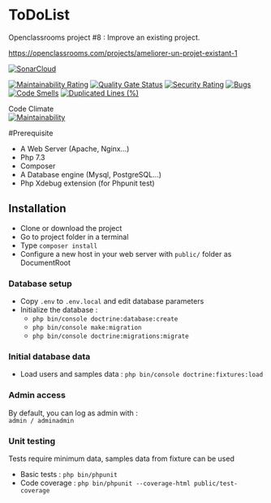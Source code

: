 ToDoList
========

Openclassrooms project #8 : Improve an existing project.

https://openclassrooms.com/projects/ameliorer-un-projet-existant-1


[![SonarCloud](https://sonarcloud.io/images/project_badges/sonarcloud-white.svg)](https://sonarcloud.io/dashboard?id=OSEvohe_OC-P8-TodoList)

[![Maintainability Rating](https://sonarcloud.io/api/project_badges/measure?project=OSEvohe_OC-P8-TodoList&metric=sqale_rating)](https://sonarcloud.io/dashboard?id=OSEvohe_OC-P8-TodoList)
[![Quality Gate Status](https://sonarcloud.io/api/project_badges/measure?project=OSEvohe_OC-P8-TodoList&metric=alert_status)](https://sonarcloud.io/dashboard?id=OSEvohe_OC-P8-TodoList)
[![Security Rating](https://sonarcloud.io/api/project_badges/measure?project=OSEvohe_OC-P8-TodoList&metric=security_rating)](https://sonarcloud.io/dashboard?id=OSEvohe_OC-P8-TodoList)
[![Bugs](https://sonarcloud.io/api/project_badges/measure?project=OSEvohe_OC-P8-TodoList&metric=bugs)](https://sonarcloud.io/dashboard?id=OSEvohe_OC-P8-TodoList)
[![Code Smells](https://sonarcloud.io/api/project_badges/measure?project=OSEvohe_OC-P8-TodoList&metric=code_smells)](https://sonarcloud.io/dashboard?id=OSEvohe_OC-P8-TodoList)
[![Duplicated Lines (%)](https://sonarcloud.io/api/project_badges/measure?project=OSEvohe_OC-P8-TodoList&metric=duplicated_lines_density)](https://sonarcloud.io/dashboard?id=OSEvohe_OC-P8-TodoList)

Code Climate  
[![Maintainability](https://api.codeclimate.com/v1/badges/3c10ea86ff7ba94bf013/maintainability)](https://codeclimate.com/github/OSEvohe/OC-P8-TodoList/maintainability)

#Prerequisite
* A Web Server (Apache, Nginx...)
* Php 7.3
* Composer
* A Database engine (Mysql, PostgreSQL...)
* Php Xdebug extension (for Phpunit test)

## Installation
* Clone or download the project
* Go to project folder in a terminal
* Type `composer install`
* Configure a new host in your web server with `public/` folder as DocumentRoot

### Database setup
* Copy `.env` to `.env.local` and edit database parameters
* Initialize the database :
    * `php bin/console doctrine:database:create`
    * `php bin/console make:migration`
    * `php bin/console doctrine:migrations:migrate`

### Initial database data
* Load users and samples data : `php bin/console doctrine:fixtures:load`

### Admin access
By default, you can log as admin with :  
`admin / adminadmin`

### Unit testing
Tests require minimum data, samples data from fixture can be used
* Basic tests : `php bin/phpunit`
* Code coverage : `php bin/phpunit --coverage-html public/test-coverage`